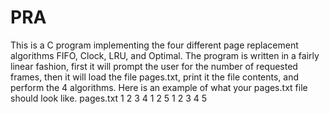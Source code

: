 # PRA
This is a C program implementing the four different page replacement algorithms FIFO, Clock, LRU, and Optimal. The program is written in a fairly linear fashion, first it will prompt the user for the number of requested frames, then it will load the file pages.txt, print it the file contents, and perform the 4 algorithms.
Here is an example of what your pages.txt file should look like.
pages.txt
1 2 3 4 1 2 5 1 2 3 4 5
